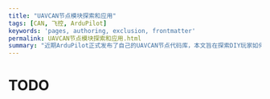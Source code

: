 ```yaml
---
title: "UAVCAN节点模块探索和应用"
tags: [CAN, 飞控, ArduPilot]
keywords: 'pages, authoring, exclusion, frontmatter'
permalink: UAVCAN节点模块探索和应用.html
summary: "近期ArduPilot正式发布了自己的UAVCAN节点代码库，本文旨在探索DIY玩家如何应用这一项目到自己的设备之中"
---
```


# TODO
